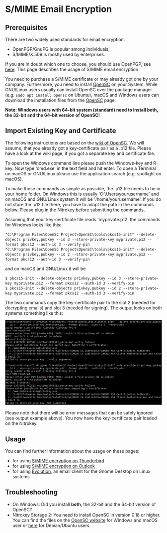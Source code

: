 # S/MIME Email Encryption

## Prerequisites

There are two widely used standards for email encryption.

- OpenPGP/GnuPG is popular among individuals,
- S/MIME/X.509 is mostly used by enterprises.

If you are in doubt which one to choose, you should use OpenPGP, see [here](https://www.nitrokey.com/documentation/openpgp-email-encryption). This page describes the usage of S/MIME email encryption.

You need to purchase a S/MIME certificate or may already got one by your company. Furthermore, you need to install [OpenSC](https://github.com/OpenSC/OpenSC/wiki) on your System. While GNU/Linux users usually can install OpenSC over the package manager (e.g. `sudo apt install opensc` on Ubuntu), macOS and Windows users can download the installation files from the [OpenSC](https://github.com/OpenSC/OpenSC/wiki) page.

**Note: Windows users with 64-bit system (standard) need to install both, the 32-bit and the 64-bit version of OpenSC!**

## Import Existing Key and Certificate

The following instructions are based on the [wiki of OpenSC](https://github.com/OpenSC/OpenSC/wiki/OpenPGP-card). We will assume, that you already got a key-certificate pair as a .p12  file. Please have a look at the wiki page, if you got a separate key and certificate file.

To open the Windows command line please push the Windows-key and  R-key. Now type 'cmd.exe' in the text field and hit enter. To open a  Terminal on macOS or GNU/Linux please use the application search (e.g.  spotlight on macOS).

To make these commands as simple as possible, the .p12 file needs to  be in your home folder. On Windows this is usually  'C:\Users\yourusername' and on macOS and GNU/Linux system it will be  '/home/yourusername'. If you do not store the .p12 file there, you have  to adapt the path in the commands below. Please plug in the Nitrokey  before submitting the commands.

Assuming that your key-certificate file reads 'myprivate.p12' the commands for Windows looks like this:

```
"C:\Program Files\OpenSC Project\OpenSC\tools\pkcs15-init" --delete-objects privkey,pubkey --id 3 --store-private-key myprivate.p12 --format pkcs12 --auth-id 3 --verify-pin
"C:\Program Files\OpenSC Project\OpenSC\tools\pkcs15-init" --delete-objects privkey,pubkey --id 2 --store-private-key myprivate.p12 --format pkcs12 --auth-id 3 --verify-pin
```

and on macOS and GNU/Linux it will be

```
$ pkcs15-init --delete-objects privkey,pubkey --id 3 --store-private-key myprivate.p12 --format pkcs12 --auth-id 3 --verify-pin
$ pkcs15-init --delete-objects privkey,pubkey --id 2 --store-private-key myprivate.p12 --format pkcs12 --auth-id 3 --verify-pin
```

The two commands copy the key-certificate pair to the slot 2 (needed  for decrypting emails) and slot 3 (needed for signing). The output looks on both systems something like this:

![img1](./images/smime-email-encryption/1.png)

Please note that there will be error messages that can be safely ignored (see output example above).
 You now have the key-certificate pair loaded on the Nitrokey.

## Usage

You can find further information about the usage on these pages:

- for using [S/MIME encryption on Thunderbird](https://www.nitrokey.com/documentation/smime-thunderbird)
- for using [S/MIME encryption on Outlook](https://www.nitrokey.com/documentation/smime-outlook)
- for using [Evolution](https://help.gnome.org/users/evolution/stable/mail-encryption.html.en), an email client for the Gnome Desktop on Linux systems

## Troubleshooting

- On Windows: Did you install **both**, the 32-bit and the 64-bit version of OpenSC?
- Nitrokey Storage 2: You need to install OpenSC in version 0.18 or higher. You can find the files on the [OpenSC website](https://github.com/OpenSC/OpenSC/releases) for Windows and macOS user or [here](https://github.com/Nitrokey/opensc-build) for Debian/Ubuntu users.